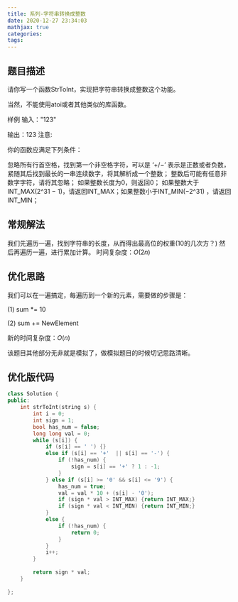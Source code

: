 ```yaml
---
title: 系列-字符串转换成整数
date: 2020-12-27 23:34:03
mathjax: true
categories:
tags: 
---
```


## 题目描述

请你写一个函数StrToInt，实现把字符串转换成整数这个功能。

当然，不能使用atoi或者其他类似的库函数。

样例
输入："123"

输出：123
注意:

你的函数应满足下列条件：

忽略所有行首空格，找到第一个非空格字符，可以是 ‘+/−’ 表示是正数或者负数，紧随其后找到最长的一串连续数字，将其解析成一个整数；
整数后可能有任意非数字字符，请将其忽略；
如果整数长度为0，则返回0；
如果整数大于INT_MAX(2^31 − 1)，请返回INT_MAX；如果整数小于INT_MIN(−2^31) ，请返回INT_MIN；

## 常规解法

我们先遍历一遍，找到字符串的长度，从而得出最高位的权重(10的几次方？)
然后再遍历一遍，进行累加计算。
时间复杂度：$O(2n)$

## 优化思路

我们可以在一遍搞定，每遍历到一个新的元素，需要做的步骤是：

(1) sum *= 10

(2) sum += NewElement

新的时间复杂度：$O(n)$

该题目其他部分无非就是模拟了，做模拟题目的时候切记思路清晰。

## 优化版代码

```cpp
class Solution {
public:
    int strToInt(string s) {
        int i = 0;
        int sign = 1;
        bool has_num = false;
        long long val = 0;
        while (s[i]) {
            if (s[i] == ' ') {}
            else if (s[i] == '+'  || s[i] == '-') {
                if (!has_num) {
                    sign = s[i] == '+' ? 1 : -1;
                }
            } else if (s[i] >= '0' && s[i] <= '9') {
                has_num = true;
                val = val * 10 + (s[i] - '0');
                if (sign * val > INT_MAX) {return INT_MAX;}
                if (sign * val < INT_MIN) {return INT_MIN;}
            }
            else {
                if (!has_num) {
                    return 0;
                }
            }
            i++;
        }
        
        return sign * val;
    }
    
};
```
